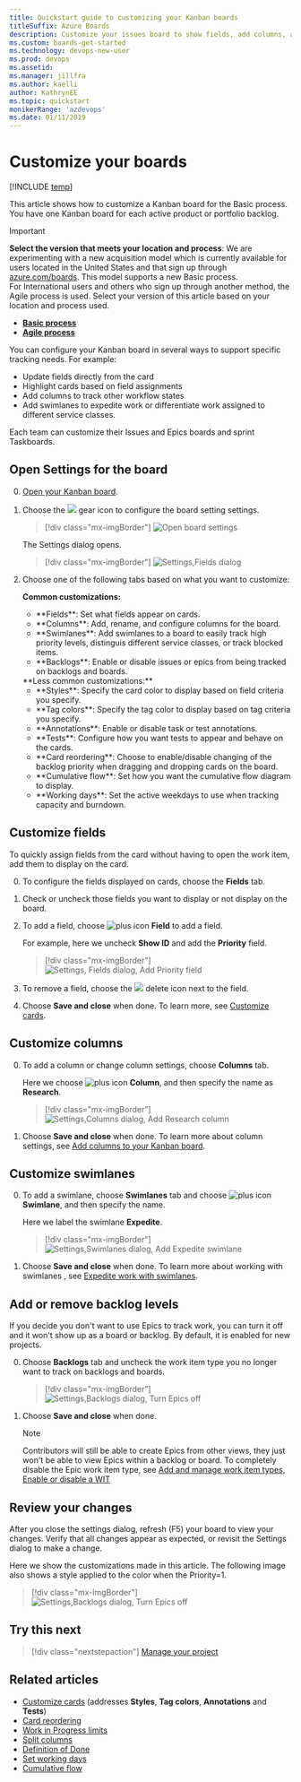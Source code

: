 ```yaml
---
title: Quickstart guide to customizing your Kanban boards
titleSuffix: Azure Boards 
description: Customize your issues board to show fields, add columns, and change card color
ms.custom: boards-get-started
ms.technology: devops-new-user 
ms.prod: devops
ms.assetid: 
ms.manager: jillfra
ms.author: kaelli
author: KathrynEE
ms.topic: quickstart
monikerRange: 'azdevops'
ms.date: 01/11/2019
---
```



# Customize your boards

[!INCLUDE [temp](../_shared/version-vsts-only.md)]

This article shows how to customize a Kanban board for the Basic process. You have one Kanban board for each active product or portfolio backlog. 

> [!IMPORTANT]  
> **Select the version that meets your location and process**:
> We are experimenting with a new acquisition model which is 
> currently available for users located in the United States and that sign up through [azure.com/boards](https://azure.microsoft.com/en-us/services/devops/boards/?nav=min). This model supports a new Basic process.  
> For International users and others who sign up through another method, the Agile process is used. Select your version of this article based on your location and process used.
> - [**Basic process**](customize-boards.md?toc=/azure/devops/boards/get-started/toc.json&bc=/azure/devops/boards/get-started/breadcrumb/toc.json)
> - [**Agile process**](customize-boards-agile.md?toc=/azure/devops/boards/get-started-agile/toc.json&bc=/azure/devops/boards/get-started-agile/breadcrumb/toc.json) 

You can configure your Kanban board in several ways to support specific tracking needs. For example:  
- Update fields directly from the card  
- Highlight cards based on field assignments  
- Add columns to track other workflow states  
- Add swimlanes to expedite work or differentiate work assigned to different service classes. 

Each team can customize their Issues and Epics boards and sprint Taskboards. 

<!---
## Prerequisites

- To configure a board, you must connect to a project. If you don't have a project yet, [create one in Azure DevOps](sign-up-invite-teammates.md). 
- Also, you must be added as a team administrator for your team, or be a member of the Project Administrators or Project Collection Administrators group. If you created the project, then you have permissions. 
- If you have been granted **Stakeholder** access, you can configure team settings as long as you have been added to one of the administrator roles or groups.  

For details, see [Default permissions and access for Azure Boards](permissions-access-boards.md)

-->


## Open Settings for the board 

0.  [Open your Kanban board](track-issues-tasks.md). <!--- If you're not a team admin, [get added as one](../../organizations/settings/add-team-administrator.md). Only team and project admins can customize the Kanban board. -->

0. Choose the ![ ](../../_img/icons/blue-gear.png) gear icon to configure the board setting settings.  

	> [!div class="mx-imgBorder"]
	> ![Open board settings](_img/customize-boards/open-settings.png)  

	The Settings dialog opens. 
	
	> [!div class="mx-imgBorder"]
	> ![Settings,Fields dialog](_img/customize-boards/settings-fields-dialog.png) 
	
0. Choose one of the following tabs based on what you want to customize:  

	**Common customizations:**  
	<ul>
	<li>**Fields**: Set what fields appear on cards.</li>
	<li>**Columns**: Add, rename, and configure columns for the board.</li>
	<li>**Swimlanes**: Add swimlanes to a board to easily track high priority levels, distinguis different service classes, or track blocked items.</li>
	<li>**Backlogs**: Enable or disable issues or epics from being tracked on backlogs and boards.</li>
	</ul>
	**Less common customizations:**  
	<ul>
	<li>**Styles**: Specify the card color to display based on field criteria you specify.</li>
	<li>**Tag colors**: Specify the tag color to display based on tag criteria you specify.</li>
	<li>**Annotations**: Enable or disable task or test annotations.</li>
	<li>**Tests**: Configure how you want tests to appear and behave on the cards.</li>
	<li>**Card reordering**: Choose to enable/disable changing of the backlog priority when dragging and dropping cards on the board.</li>
	<li>**Cumulative flow**: Set how you want the cumulative flow diagram to display.</li>
	<li>**Working days**: Set the active weekdays to use when tracking capacity and burndown.</li>
	</ul>

## Customize fields

To quickly assign fields from the card without having to open the work item, add them to display on the card. 

0. To configure the fields displayed on cards, choose the **Fields** tab. 

0. Check or uncheck those fields you want to display or not display on the board.

0. To add a field, choose ![plus icon](../../_img/icons/green_plus_icon.png) **Field** to add a field. 

	For example, here we uncheck **Show ID** and add the **Priority** field. 

	> [!div class="mx-imgBorder"]
	> ![Settings, Fields dialog, Add Priority field](_img/customize-boards/settings-fields-change-priority.png) 
	
0. To remove a field, choose the ![ ](../../_img/icons/delete-icon.png) delete icon next to the field.

0. Choose **Save and close** when done. To learn more, see [Customize cards](../boards/customize-cards.md). 


## Customize columns

0. To add a column or change column settings, choose **Columns** tab.

	Here we choose ![plus icon](../../_img/icons/green_plus_icon.png) **Column**, and then specify the name as **Research**.  

	> [!div class="mx-imgBorder"]
	> ![Settings,Columns dialog, Add Research column](_img/customize-boards/settings-columns-add-research-column.png) 

0. Choose **Save and close** when done. To learn more about column settings, see [Add columns to your Kanban board](../boards/add-columns.md). 

## Customize swimlanes 

0. To add a swimlane, choose **Swimlanes** tab and choose ![plus icon](../../_img/icons/green_plus_icon.png) **Swimlane**, and then specify the name.  

	Here we label the swimlane **Expedite**. 

	> [!div class="mx-imgBorder"]
	> ![Settings,Swimlanes dialog, Add Expedite swimlane](_img/customize-boards/settings-swimlanes-dialog-expedite.png) 

0. Choose **Save and close** when done. To learn more about working with swimlanes , see [Expedite work with swimlanes](../boards/expedite-work.md). 

## Add or remove backlog levels

If you decide you don't want to use Epics to track work, you can turn it off and it won't show up as a board or backlog. By default, it is enabled for new projects.

0. Choose **Backlogs** tab and uncheck the work item type you no longer want to track on backlogs and boards.

	> [!div class="mx-imgBorder"]
	> ![Settings,Backlogs dialog, Turn Epics off ](_img/customize-boards/settings-backlogs-dialog.png) 

0. Choose **Save and close** when done. 

	> [!NOTE]   
	> Contributors will still be able to create Epics from other views, they just won't be able to view Epics within a backlog or board. To completely disable the Epic work item type, see [Add and manage work item types, Enable or disable a WIT](../../organizations/settings/work/customize-process-wit.md#enable-disable)

## Review your changes 

After you close the settings dialog, refresh (F5) your board to view your changes. Verify that all changes appear as expected, or revisit the Settings dialog to make a change. 

Here we show the customizations made in this article. The following image also shows a style applied to the color when the Priority=1. 

> [!div class="mx-imgBorder"]
> ![Settings,Backlogs dialog, Turn Epics off ](_img/customize-boards/boards-customized-view.png) 


## Try this next  
 
> [!div class="nextstepaction"]
> [Manage your project](manage-boards.md) 


## Related articles

* [Customize cards](../boards/customize-cards.md) (addresses **Styles**, **Tag colors**, **Annotations** and **Tests**)  
* [Card reordering](../boards/reorder-cards.md)
* [Work in Progress limits](../boards/wip-limits.md)  
* [Split columns](../boards/split-columns.md)   
* [Definition of Done](../boards/definition-of-done.md)  
* [Set working days ](../../organizations/settings/set-working-days.md)  
* [Cumulative flow](../../report/dashboards/cumulative-flow.md)  